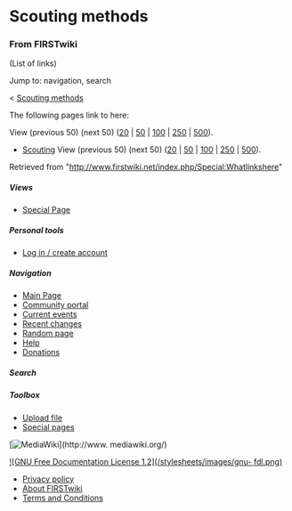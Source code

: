 # Scouting methods

### From FIRSTwiki

(List of links)

Jump to: navigation, search

&lt; [Scouting methods](/index.php?title=Scouting_methods&redirect=no
"Scouting methods" )  

The following pages link to here:

View (previous 50) (next 50)
([20](/index.php?title=Special:Whatlinkshere/Scouting_methods&limit=20&from=0
"Special:Whatlinkshere/Scouting methods" ) |
[50](/index.php?title=Special:Whatlinkshere/Scouting_methods&limit=50&from=0
"Special:Whatlinkshere/Scouting methods" ) |
[100](/index.php?title=Special:Whatlinkshere/Scouting_methods&limit=100&from=0
"Special:Whatlinkshere/Scouting methods" ) |
[250](/index.php?title=Special:Whatlinkshere/Scouting_methods&limit=250&from=0
"Special:Whatlinkshere/Scouting methods" ) |
[500](/index.php?title=Special:Whatlinkshere/Scouting_methods&limit=500&from=0
"Special:Whatlinkshere/Scouting methods" )).

  * [Scouting](/index.php/Scouting "Scouting" )
View (previous 50) (next 50)
([20](/index.php?title=Special:Whatlinkshere/Scouting_methods&limit=20&from=0
"Special:Whatlinkshere/Scouting methods" ) |
[50](/index.php?title=Special:Whatlinkshere/Scouting_methods&limit=50&from=0
"Special:Whatlinkshere/Scouting methods" ) |
[100](/index.php?title=Special:Whatlinkshere/Scouting_methods&limit=100&from=0
"Special:Whatlinkshere/Scouting methods" ) |
[250](/index.php?title=Special:Whatlinkshere/Scouting_methods&limit=250&from=0
"Special:Whatlinkshere/Scouting methods" ) |
[500](/index.php?title=Special:Whatlinkshere/Scouting_methods&limit=500&from=0
"Special:Whatlinkshere/Scouting methods" )).

Retrieved from "<http://www.firstwiki.net/index.php/Special:Whatlinkshere>"

##### Views

  * [Special Page](/index.php/Special:Whatlinkshere/Scouting_methods)

##### Personal tools

  * [Log in / create account](/index.php?title=Special:Userlogin&returnto=Special:Whatlinkshere)

[](/index.php/Main_Page "Main Page" )

##### Navigation

  * [Main Page](/index.php/Main_Page)
  * [Community portal](/index.php/FIRSTwiki:Community_portal)
  * [Current events](/index.php/Current_events)
  * [Recent changes](/index.php/Special:Recentchanges)
  * [Random page](/index.php/Special:Random)
  * [Help](/index.php/Help:Contents)
  * [Donations](/index.php/FIRSTwiki:Site_support)

##### Search



##### Toolbox

  * [Upload file](/index.php/Special:Upload)
  * [Special pages](/index.php/Special:Specialpages)

[![MediaWiki](/skins/common/images/poweredby_mediawiki_88x31.png)](http://www.
mediawiki.org/)

[![GNU Free Documentation License 1.2](/stylesheets/images/gnu-
fdl.png)](http://www.gnu.org/copyleft/fdl.html)

  * [Privacy policy](/index.php/FIRSTwiki:Privacy_policy "FIRSTwiki:Privacy policy" )
  * [About FIRSTwiki](/index.php/FIRSTwiki:About "FIRSTwiki:About" )
  * [Terms and Conditions](/index.php/FIRSTwiki:Terms_and_conditions "FIRSTwiki:Terms and conditions" )

